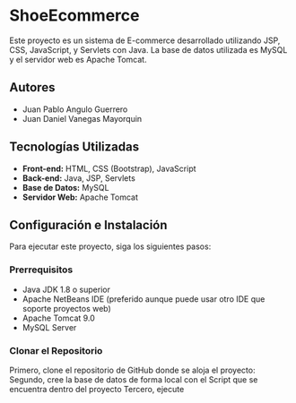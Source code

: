 # ShoeEcommerce

Este proyecto es un sistema de E-commerce desarrollado utilizando JSP, CSS, JavaScript, y Servlets con Java. La base de datos utilizada es MySQL y el servidor web es Apache Tomcat.

## Autores

- Juan Pablo Angulo Guerrero
- Juan Daniel Vanegas Mayorquin

## Tecnologías Utilizadas

- **Front-end:** HTML, CSS (Bootstrap), JavaScript
- **Back-end:** Java, JSP, Servlets
- **Base de Datos:** MySQL
- **Servidor Web:** Apache Tomcat

## Configuración e Instalación

Para ejecutar este proyecto, siga los siguientes pasos:

### Prerrequisitos

- Java JDK 1.8 o superior
- Apache NetBeans IDE (preferido aunque puede usar otro IDE que soporte proyectos web)
- Apache Tomcat 9.0
- MySQL Server

### Clonar el Repositorio

Primero, clone el repositorio de GitHub donde se aloja el proyecto:
Segundo, cree la base de datos de forma local con el Script que se encuentra dentro del proyecto
Tercero, ejecute

